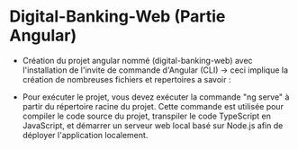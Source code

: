 # Digital-Banking-Web (Partie Angular)

- Création du projet angular nommé (digital-banking-web) avec l'installation de l'invite de commande d'Angular (CLI) -> ceci implique la création de nombreuses fichiers et repertoires a savoir :
  

- Pour exécuter le projet, vous devez exécuter la commande "ng serve" à partir du répertoire racine du projet. Cette commande est utilisée pour compiler le code source du projet, transpiler le code TypeScript en JavaScript, et démarrer un serveur web local basé sur Node.js afin de déployer l'application localement.

  
